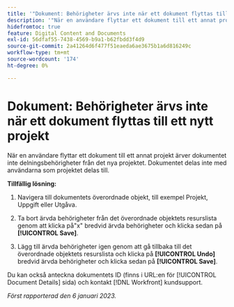 ```yaml
---
title: '"Dokument: Behörigheter ärvs inte när ett dokument flyttas till ett nytt projekt'
description: '"När en användare flyttar ett dokument till ett annat projekt ärver dokumentet inte delningsbehörigheter från det nya projektet. Dokumentet delas inte med användarna som projektet delas till. '''
hidefromtoc: true
feature: Digital Content and Documents
exl-id: 56dfaf55-7438-4569-b9a1-b62fbdd3f4d9
source-git-commit: 2a41264d6f477f51eaeda6ae3675b1a6d816249c
workflow-type: tm+mt
source-wordcount: '174'
ht-degree: 0%

---
```


# Dokument: Behörigheter ärvs inte när ett dokument flyttas till ett nytt projekt

<!-- This Known Issue is on the TOC for both Workfront and Workfront Proof-->

<!--Won't fix tab: Valid issue, won't fix.-->

När en användare flyttar ett dokument till ett annat projekt ärver dokumentet inte delningsbehörigheter från det nya projektet. Dokumentet delas inte med användarna som projektet delas till.

**Tillfällig lösning:**

1. Navigera till dokumentets överordnade objekt, till exempel Projekt, Uppgift eller Utgåva.

1. Ta bort ärvda behörigheter från det överordnade objektets resurslista genom att klicka på&quot;x&quot; bredvid ärvda behörigheter och klicka sedan på **[!UICONTROL Save]**.

1. Lägg till ärvda behörigheter igen genom att gå tillbaka till det överordnade objektets resurslista och klicka på **[!UICONTROL Undo]** bredvid ärvda behörigheter och klicka sedan på **[!UICONTROL Save]**.

Du kan också anteckna dokumentets ID (finns i URL:en för [!UICONTROL Document Details] sida) och kontakt [!DNL Workfront] kundsupport.

_Först rapporterad den 6 januari 2023._
